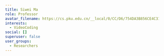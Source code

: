 ```yaml
---
title: Siwei Ma
role: Professor
avatar_filename: https://cs.pku.edu.cn/__local/0/CC/D6/754DA3B856CE4C31D5955D18045_D01C8602_F891.png
interests:
  - VideoCoding
social: []
superuser: false
user_groups:
  - Researchers
---
```

